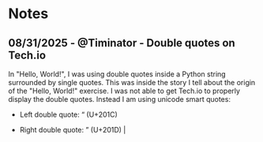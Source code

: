 # Notes

## 08/31/2025 - @Timinator - Double quotes on Tech.io

In "Hello, World!", I was using double quotes inside a Python string surrounded by single quotes. This was inside the story I tell about the origin of the "Hello, World!" exercise. I was not able to get Tech.io to properly display the double quotes. Instead I am using unicode smart quotes:

* Left double quote: “ (U+201C)

* Right double quote: ” (U+201D) |